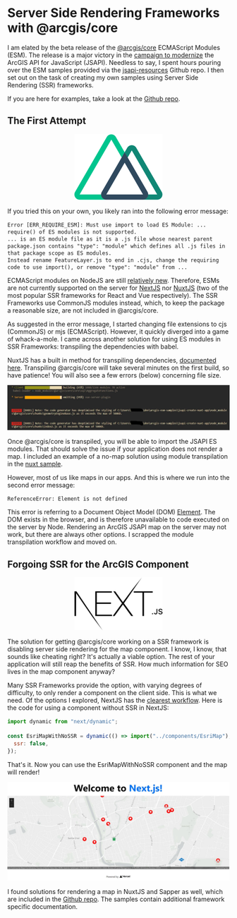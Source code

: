 # Server Side Rendering Frameworks with @arcgis/core

I am elated by the beta release of the [@arcgis/core](https://www.npmjs.com/package/@arcgis/core) ECMAScript Modules (ESM). The release is a major victory in the [campaign to modernize](https://www.youtube.com/watch?v=woTI3jB5Z2Q&feature=youtu.be&t=182) the ArcGIS API for JavaScript (JSAPI). Needless to say, I spent hours pouring over the ESM samples provided via the [jsapi-resources](https://github.com/Esri/jsapi-resources/tree/master/esm-samples) Github repo. I then set out on the task of creating my own samples using Server Side Rendering (SSR) frameworks.

If you are here for examples, take a look at the [Github repo](https://github.com/benelan/arcgis-esm-samples).

## The First Attempt

<div style="text-align:center"><img src="./img/nuxt_logo.svg" alt="NuxtJS Logo" width="200"/></div>

If you tried this on your own, you likely ran into the following error message:

```
Error [ERR_REQUIRE_ESM]: Must use import to load ES Module: ...
require() of ES modules is not supported.
... is an ES module file as it is a .js file whose nearest parent package.json contains "type": "module" which defines all .js files in that package scope as ES modules.
Instead rename FeatureLayer.js to end in .cjs, change the requiring code to use import(), or remove "type": "module" from ...
```

ECMAScript modules on NodeJS are still [relatively new](https://nodejs.medium.com/announcing-core-node-js-support-for-ecmascript-modules-c5d6dc29b663). Therefore, ESMs are not currently supported on the server for [NextJS](https://nextjs.org/) nor [NuxtJS](https://nuxtjs.org/) (two of the most popular SSR frameworks for React and Vue respectively). The SSR Frameworks use CommonJS modules instead, which, to keep the package a reasonable size, are not included in @arcgis/core.

As suggested in the error message, I started changing file extensions to cjs (CommonJS) or mjs (ECMAScript). However, it quickly diverged into a game of whack-a-mole. I came across another solution for using ES modules in SSR Frameworks: transpiling the dependencies with babel.

NuxtJS has a built in method for transpiling dependencies, [documented here](https://nuxtjs.org/docs/2.x/configuration-glossary/configuration-build#transpile). Transpiling @arcgis/core will take several minutes on the first build, so have patience! You will also see a few errors (below) concerning file size.

![Transpile error concerning file size in NuxtJS](./img/transpile_error.jpg)

Once @arcgis/core is transpiled, you will be able to import the JSAPI ES modules. That should solve the issue if your application does not render a map. I included an example of a no-map solution using module transpilation in the [nuxt sample](https://github.com/benelan/arcgis-esm-samples/tree/main/jsapi-create-nuxt-app#non-map-workflows).

However, most of us like maps in our apps. And this is where we run into the second error message:

```
ReferenceError: Element is not defined
```

This error is referring to a Document Object Model (DOM) [Element](https://developer.mozilla.org/en-US/docs/Web/API/Element). The DOM exists in the browser, and is therefore unavailable to code executed on the server by Node. Rendering an ArcGIS JSAPI map on the server may not work, but there are always other options. I scrapped the module transpilation workflow and moved on.

## Forgoing SSR for the ArcGIS Component

<div style="text-align:center"><img src="./img/next_logo.svg" alt="NextJS Logo" width="200"/></div>

The solution for getting @arcgis/core working on a SSR framework is disabling server side rendering for the map component. I know, I know, that sounds like cheating right? It's actually a viable option. The rest of your application will still reap the benefits of SSR. How much information for SEO lives in the map component anyway?

Many SSR Frameworks provide the option, with varying degrees of difficulty, to only render a component on the client side. This is what we need. Of the options I explored, NextJS has the [clearest workflow](https://nextjs.org/docs/advanced-features/dynamic-import#with-no-ssr). Here is the code for using a component without SSR in NextJS:

```js
import dynamic from "next/dynamic";

const EsriMapWithNoSSR = dynamic(() => import("../components/EsriMap"), {
  ssr: false,
});
```

That's it. Now you can use the EsriMapWithNoSSR component and the map will render!

![Map in NextJS](./img/next_map.jpg)

I found solutions for rendering a map in NuxtJS and Sapper as well, which are included in the [Github repo](https://github.com/benelan/arcgis-esm-samples). The samples contain additional framework specific documentation.
